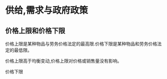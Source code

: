# 供给,需求与政府政策

## 价格上限和价格下限

价格上限是某种物品与劳务价格法定的最高限.价格下限是某种物品和劳务价格法定的最低限。

价格上限高于均衡变动,价格上限对价格或销售量没有影响。

价格下限
